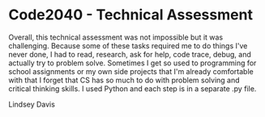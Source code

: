 # Code2040 - Technical Assessment
Overall, this technical assessment was not impossible but it was challenging. Because some of these tasks required me to do things I've never done, I had to read, research, ask for help, code trace, debug, and actually try to problem solve. Sometimes I get so used to programming for school assignments or my own side projects that I'm already comfortable with that I forget that CS has so much to do with problem solving and critical thinking skills. 
I used Python and each step is in a separate .py file.

Lindsey Davis
